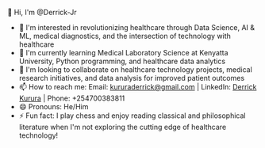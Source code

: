 👋 Hi, I'm @Derrick-Jr

- 👀 I'm interested in revolutionizing healthcare through Data Science, AI & ML, medical diagnostics, and the intersection of technology with healthcare
- 🌱 I'm currently learning Medical Laboratory Science at Kenyatta University, Python programming, and healthcare data analytics
- 💞️ I'm looking to collaborate on healthcare technology projects, medical research initiatives, and data analysis for improved patient outcomes
- 📫 How to reach me: Email: kururaderrick@gmail.com | LinkedIn: [Derrick Kurura](https://linkedin.com/in/derrick-kurura-421610243) | Phone: +254700383811
- 😄 Pronouns: He/Him
- ⚡ Fun fact: I play chess and enjoy reading classical and philosophical literature when I'm not exploring the cutting edge of healthcare technology!